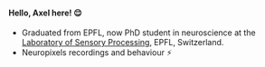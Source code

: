 
#### Hello, Axel here! :relieved:

- Graduated from EPFL, now PhD student in neuroscience at the [Laboratory of Sensory Processing](https://www.epfl.ch/labs/lsens/), EPFL, Switzerland.
- Neuropixels recordings and behaviour :zap:
  
